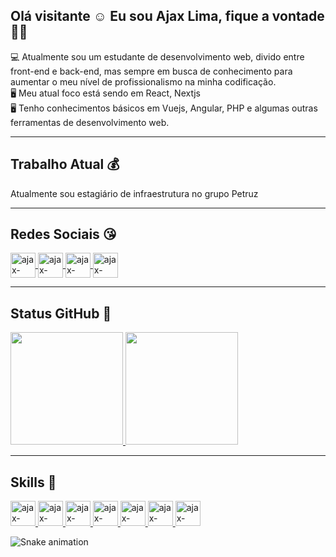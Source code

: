 ## Olá visitante ☺️ Eu sou Ajax Lima, fique a vontade 🕵️‍♀️
💻 Atualmente sou um estudante de desenvolvimento web, divido entre front-end e back-end, mas sempre em busca de conhecimento para aumentar o meu nível de profissionalismo na minha codificação.
<br/>
🖥️ Meu atual foco está sendo em React, Nextjs
<br/>
🖥️ Tenho conhecimentos básicos em Vuejs, Angular, PHP e algumas outras ferramentas de desenvolvimento web.

<hr/>

## Trabalho Atual 💰
Atualmente sou estagiário de infraestrutura no grupo Petruz

<!-- ---------------------------------------------------Links das redes sociais------------------------------------------------------------------------------- -->

<hr/>

## Redes Sociais 😘
<div id="social-media">
  <a href="https://www.linkedin.com/in/AjaxLima/*" target="_blank">
    <img align="center" alt="ajax-linkedin" width="40" src="https://image.flaticon.com/icons/png/512/124/124011.png" style="max-width:100%">
  </a>

  <a href="https://www.facebook.com/ajax.lima" target="_blank">
    <img align="center" alt="ajax-facebook" width="40" src="https://image.flaticon.com/icons/png/512/174/174848.png" style="max-width:100%">
  </a>

  <a href="https://api.whatsapp.com/send?phone=5591991177940&text=Ol%C3%A1!%20Venho%20do%20github.%20Gostaria%20de%20falar%20com%20voc%C3%AA!" target="_blank">
    <img align="center" alt="ajax-whatsapp" width="40" src="https://image.flaticon.com/icons/png/512/220/220236.png" style="max-width:100%">
  </a>

  <a href="https://www.instagram.com/ajaxlima/" target="_blank">
    <img align="center" alt="ajax-instagram" width="40" src="https://image.flaticon.com/icons/png/512/2111/2111463.png" style="max-width:100%">
  </a>
 </div>
<!-- --------------------------------------------------------------------------------------------------------------------------------------------------------- -->

<hr/>

<!-- Cards de status do GitHub -->
## Status GitHub :smiling_face_with_three_hearts:
<a href="#">
  <img height="180em" src="https://github-readme-stats.vercel.app/api?username=Chamoouske&include_all_commits=true&show_icons=true&theme=radical&count_private=true">
  
  <img height="180em" src="https://github-readme-stats.vercel.app/api/top-langs/?username=Chamoouske&langs_count=16&layout=compact&theme=radical">
</a>

<hr/>

<!-- Área de Skills -->
## Skills :thinking:
<a href="#">
  <img alt="ajax-skill-react" width="40" src="https://cdn.jsdelivr.net/gh/devicons/devicon/icons/react/react-original-wordmark.svg" style="max-width:100%">
  
  <img alt="ajax-skill-next" width="40" src="https://cdn.jsdelivr.net/gh/devicons/devicon/icons/nextjs/nextjs-original.svg" style="max-width:100%">
  
  <img alt="ajax-skill-html5" width="40" src="https://cdn.jsdelivr.net/gh/devicons/devicon/icons/html5/html5-plain-wordmark.svg" style="max-width:100%">
  
  <img alt="ajax-skill-jquery" width="40" src="https://cdn.jsdelivr.net/gh/devicons/devicon/icons/jquery/jquery-plain-wordmark.svg" style="max-width:100%">
  
  <img alt="ajax-skill-js" width="40" src="https://cdn.jsdelivr.net/gh/devicons/devicon/icons/javascript/javascript-plain.svg" style="max-width:100%">
  
  <img alt="ajax-skill-php" width="40" src="https://cdn.jsdelivr.net/gh/devicons/devicon/icons/php/php-plain.svg" style="max-width:100%">
  
  <img alt="ajax-skill-mysql" width="40" src="https://cdn.jsdelivr.net/gh/devicons/devicon/icons/mysql/mysql-original.svg" style="max-width:100%">
</a>
<!-- --------------------------------------------------------------------------------------------------------------------------------------------------------- -->

<!-- Área da snake das contribuições -->
![Snake animation](https://github.com/Chamoouske/Chamoouske/blob/output/github-contribution-grid-snake.svg)
<!-- --------------------------------------------------------------------------------------------------------------------------------------------------------- -->
